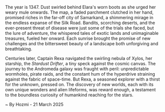 
The year is 1347.  Dust swirled behind Elara's worn boots as she urged her weary mule onwards.  The map, a faded parchment clutched in her hand, promised riches in the far-off city of Samarkand, a shimmering mirage in the endless expanse of the Silk Road.  Bandits, scorching deserts, and the ever-present threat of disease were just some of the trials she faced, but the lure of adventure, the whispered tales of exotic lands and unimaginable treasures, fueled her onward. Each sunrise brought the promise of new challenges and the bittersweet beauty of a landscape both unforgiving and breathtaking.

Centuries later, Captain Rexa navigated the swirling nebula of Xylos, her starship, the *Stardust Drifter*, a tiny speck against the cosmic canvas.  The journey to the Andromeda galaxy was fraught with peril: unpredictable wormholes, pirate raids, and the constant hum of the hyperdrive straining against the fabric of space-time.  But Rexa, a seasoned explorer with a thirst for the unknown, pressed on.  The discovery of new worlds, each with its own unique wonders and alien lifeforms, was reward enough, a testament to the boundless curiosity of humankind reaching for the stars.

~ By Hozmi - 21 March 2025
